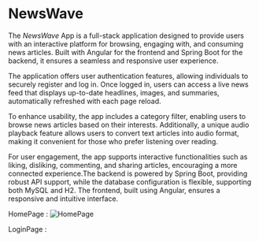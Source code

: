 # NewsWave

The *NewsWave* App is a full-stack application designed to provide users with an interactive platform for browsing, engaging with, and consuming news articles. Built with Angular for the frontend and Spring Boot for the backend, it ensures a seamless and responsive user experience.

The application offers user authentication features, allowing individuals to securely register and log in. Once logged in, users can access a live news feed that displays up-to-date headlines, images, and summaries, automatically refreshed with each page reload.

To enhance usability, the app includes a category filter, enabling users to browse news articles based on their interests. Additionally, a unique audio playback feature allows users to convert text articles into audio format, making it convenient for those who prefer listening over reading.

For user engagement, the app supports interactive functionalities such as liking, disliking, commenting, and sharing articles, encouraging a more connected experience.The backend is powered by Spring Boot, providing robust API support, while the database configuration is flexible, supporting both MySQL and H2. The frontend, built using Angular, ensures a responsive and intuitive interface.

HomePage :
![HomePage](https://github.com/user-attachments/assets/d7ca93ee-b953-4ed1-bdf0-d213aea7fd36)

LoginPage :
